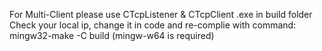 For Multi-Client please use CTcpListener & CTcpClient 
.exe in build folder
Check your local ip, change it in code and re-complie with command: mingw32-make -C build
(mingw-w64 is required)
